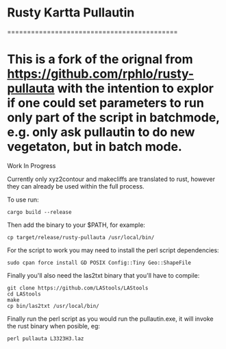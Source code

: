 # Rusty Kartta Pullautin

===========================================

This is a fork of the orignal from https://github.com/rphlo/rusty-pullauta with the intention to explor if one could set parameters to run only part of the script in batchmode, e.g. only ask pullautin to do new vegetaton, but in batch mode.
===========================================

Work In Progress

Currently only xyz2contour and makecliffs are translated to rust, however they can already be used within the full process.

To use run:

`cargo build --release`

Then add the binary to your $PATH, for example:

`cp target/release/rusty-pullauta /usr/local/bin/`


For the script to work you may need to install the perl script dependencies:

`sudo cpan force install GD POSIX Config::Tiny Geo::ShapeFile`

Finally you'll also need the las2txt binary that you'll have to compile:

```
git clone https://github.com/LAStools/LAStools
cd LAStools
make
cp bin/las2txt /usr/local/bin/
```


Finally run the perl script as you would run the pullautin.exe, it will invoke the rust binary when posible, eg: 

`perl pullauta L3323H3.laz`
